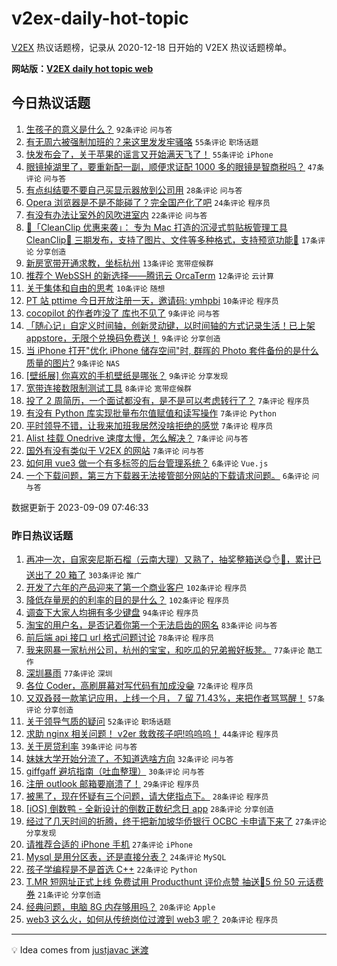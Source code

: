 # v2ex-daily-hot-topic

[V2EX](https://www.v2ex.com/) 热议话题榜，记录从 2020-12-18 日开始的 V2EX 热议话题榜单。

**网站版：[V2EX daily hot topic web](https://boojack.github.io/v2ex-daily-hot-topic-web/)**

## 今日热议话题

<!-- TODAY BEGIN -->

1. [生孩子的意义是什么？](https://www.v2ex.com/t/972200) `92条评论` `问与答`
1. [有无周六被强制加班的？来这里发发牢骚咯](https://www.v2ex.com/t/972193) `55条评论` `职场话题`
1. [快发布会了，关于苹果的谣言又开始满天飞了！](https://www.v2ex.com/t/972227) `55条评论` `iPhone`
1. [眼镜掉湖里了，要重新配一副，顺便求证配 1000 多的眼镜是智商税吗？](https://www.v2ex.com/t/972194) `47条评论` `问与答`
1. [有点纠结要不要自己买显示器放到公司用](https://www.v2ex.com/t/972195) `28条评论` `问与答`
1. [Opera 浏览器是不是不能碰了？完全国产化了吧](https://www.v2ex.com/t/972197) `24条评论` `程序员`
1. [有没有办法让室外的风吹进室内](https://www.v2ex.com/t/972244) `22条评论` `问与答`
1. [🎁「CleanClip 优惠来袭」： 专为 Mac 打造的沉浸式剪贴板管理工具 CleanClip🔧 三期发布，支持了图片、文件等多种格式，支持预览功能🎉](https://www.v2ex.com/t/972216) `17条评论` `分享创造`
1. [新房宽带开通求教，坐标杭州](https://www.v2ex.com/t/972230) `13条评论` `宽带症候群`
1. [推荐个 WebSSH 的新选择——腾讯云 OrcaTerm](https://www.v2ex.com/t/972192) `12条评论` `云计算`
1. [关于集体和自由的思考](https://www.v2ex.com/t/972243) `10条评论` `随想`
1. [PT 站 pttime 今日开放注册一天，邀请码: ymhpbi](https://www.v2ex.com/t/972198) `10条评论` `程序员`
1. [cocopilot 的作者咋没了 库也不见了](https://www.v2ex.com/t/972228) `9条评论` `问与答`
1. [「随心记」自定义时间轴，创新灵动键，以时间轴的方式记录生活！已上架 appstore，无限个兑换码免费送！](https://www.v2ex.com/t/972222) `9条评论` `分享创造`
1. [当 iPhone 打开"优化 iPhone 储存空间"时, 群晖的 Photo 套件备份的是什么质量的图片?](https://www.v2ex.com/t/972199) `9条评论` `NAS`
1. [[壁纸展] 你喜欢的手机壁纸是哪张？](https://www.v2ex.com/t/972189) `9条评论` `分享发现`
1. [宽带连接数限制测试工具](https://www.v2ex.com/t/972245) `8条评论` `宽带症候群`
1. [投了 2 周简历，一个面试都没有，是不是可以考虑转行了？](https://www.v2ex.com/t/972260) `7条评论` `程序员`
1. [有没有 Python 库实现批量布尔值赋值和读写操作](https://www.v2ex.com/t/972253) `7条评论` `Python`
1. [平时领导不错，让我来加班我居然没啥拒绝的感觉](https://www.v2ex.com/t/972226) `7条评论` `程序员`
1. [Alist 挂载 Onedrive 速度太慢，怎么解决？](https://www.v2ex.com/t/972223) `7条评论` `问与答`
1. [国外有没有类似于 V2EX 的网站](https://www.v2ex.com/t/972204) `7条评论` `问与答`
1. [如何用 vue3 做一个有多标签的后台管理系统？](https://www.v2ex.com/t/972235) `6条评论` `Vue.js`
1. [一个下载问题，第三方下载器无法接管部分网站的下载请求问题。](https://www.v2ex.com/t/972209) `6条评论` `问与答`

数据更新于 2023-09-09 07:46:33

<!-- TODAY END -->

### 昨日热议话题

<!-- YESTERDAY BEGIN -->

1. [再冲一次，自家突尼斯石榴（云南大理）又熟了，抽奖整箱送😋👌🧺，累计已送出了 20 箱了](https://www.v2ex.com/t/971992) `303条评论` `推广`
1. [开发了六年的产品迎来了第一个商业客户](https://www.v2ex.com/t/971996) `102条评论` `程序员`
1. [降低存量房的的利率的目的是什么？](https://www.v2ex.com/t/972055) `102条评论` `程序员`
1. [调查下大家人均拥有多少键盘](https://www.v2ex.com/t/971961) `94条评论` `程序员`
1. [淘宝的用户名，是否记着你第一个无法启齿的网名](https://www.v2ex.com/t/971932) `83条评论` `问与答`
1. [前后端 api 接口 url 格式问题讨论](https://www.v2ex.com/t/971993) `78条评论` `程序员`
1. [我来网暴一家杭州公司，杭州的宝宝，和吃瓜的兄弟搬好板凳。](https://www.v2ex.com/t/972102) `77条评论` `酷工作`
1. [深圳暴雨](https://www.v2ex.com/t/971923) `77条评论` `深圳`
1. [各位 Coder，高刷屏幕对写代码有加成没😁](https://www.v2ex.com/t/972050) `72条评论` `程序员`
1. [又双叒叕一款笔记应用，上线一个月， 7 留 71.43%，来把作者骂骂醒！](https://www.v2ex.com/t/971928) `57条评论` `分享创造`
1. [关于领导气质的疑问](https://www.v2ex.com/t/971909) `52条评论` `职场话题`
1. [求助 nginx 相关问题！ v2er 救救孩子吧!呜呜呜！](https://www.v2ex.com/t/972086) `44条评论` `程序员`
1. [关于房贷利率](https://www.v2ex.com/t/972044) `39条评论` `问与答`
1. [妹妹大学开始分流了，不知道选啥方向](https://www.v2ex.com/t/972129) `32条评论` `问与答`
1. [giffgaff 避坑指南（吐血整理）](https://www.v2ex.com/t/971919) `30条评论` `问与答`
1. [注册 outlook 邮箱要崩溃了！](https://www.v2ex.com/t/972036) `29条评论` `程序员`
1. [被黑了，现在怀疑有三个问题，请大佬指点下。](https://www.v2ex.com/t/972101) `28条评论` `程序员`
1. [[iOS] 倒数鸭 - 全新设计的倒数正数纪念日 app](https://www.v2ex.com/t/972076) `28条评论` `分享创造`
1. [经过了几天时间的折腾，终于把新加坡华侨银行 OCBC 卡申请下来了](https://www.v2ex.com/t/972104) `27条评论` `分享发现`
1. [请推荐合适的 iPhone 手机](https://www.v2ex.com/t/971906) `27条评论` `iPhone`
1. [Mysql 是用分区表，还是直接分表？](https://www.v2ex.com/t/971908) `24条评论` `MySQL`
1. [孩子学编程是不是首选 C++](https://www.v2ex.com/t/972165) `22条评论` `Python`
1. [T.MR 短网址正式上线 免费试用 Producthunt 评价点赞 抽送🎁5 份 50 元话费券](https://www.v2ex.com/t/972155) `21条评论` `分享创造`
1. [经典问题，电脑 8G 内存够用吗？](https://www.v2ex.com/t/972142) `20条评论` `Apple`
1. [web3 这么火，如何从传统岗位过渡到 web3 呢？](https://www.v2ex.com/t/972096) `20条评论` `程序员`

<!-- YESTERDAY END -->

---

💡 Idea comes from [justjavac 迷渡](https://github.com/justjavac/)
